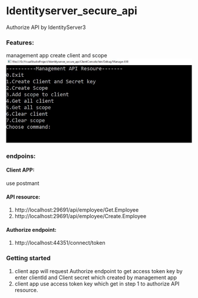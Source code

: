 # Identityserver_secure_api
Authorize API by IdentityServer3
### Features:


management app create client and scope 
![alt tag](https://github.com/cuongtranba/Identityserver_secure_api/blob/master/Capture.JPG )
### endpoins:

#### Client APP:
  use postmant
#### API resource: 
  1. http://localhost:29691/api/employee/Get.Employee
  2. http://localhost:29691/api/employee/Create.Employee

#### Authorize endpoint: 
  1. http://localhost:44351/connect/token

### Getting started
  1. client app will request Authorize endpoint to get access token key by enter clientId and Client secret which created by management app
  2. client app use access token key which get in step 1 to authorize API resource.
